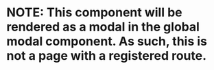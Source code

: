 # NOTE: This component will be rendered as a modal in the global modal component. As such, this is not a page with a registered route.
